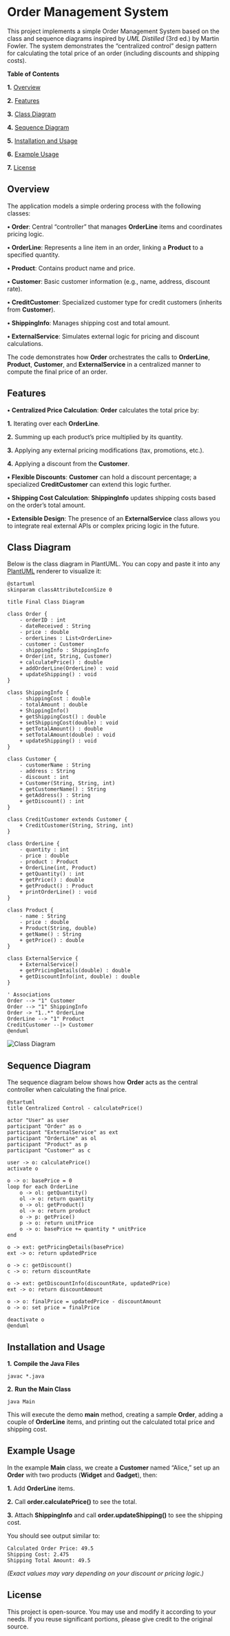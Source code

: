 # Order Management System

This project implements a simple Order Management System based on the class and sequence diagrams inspired by *UML Distilled* (3rd ed.) by Martin Fowler. The system demonstrates the “centralized control” design pattern for calculating the total price of an order (including discounts and shipping costs).

**Table of Contents**

**1.**	[Overview](#overview)

**2.**	[Features](#features)

**3.**	[Class Diagram](#class-diagram)

**4.**	[Sequence Diagram](#sequence-diagram)

**5.**	[Installation and Usage](#installation-and-usage)

**6.**	[Example Usage](#example-usage)

**7.**	[License](#license)


## Overview

The application models a simple ordering process with the following classes:

**•**	**Order**: Central “controller” that manages **OrderLine** items and coordinates pricing logic.

**•**	**OrderLine**: Represents a line item in an order, linking a **Product** to a specified quantity.

**•**	**Product**: Contains product name and price.

**•**	**Customer**: Basic customer information (e.g., name, address, discount rate).

**•**	**CreditCustomer**: Specialized customer type for credit customers (inherits from **Customer**).

**•**	**ShippingInfo**: Manages shipping cost and total amount.

**•**	**ExternalService**: Simulates external logic for pricing and discount calculations.

The code demonstrates how **Order** orchestrates the calls to **OrderLine**, **Product**, **Customer**, and **ExternalService** in a centralized manner to compute the final price of an order.

## Features

**•**	**Centralized Price Calculation**: **Order** calculates the total price by:

**1.**	Iterating over each **OrderLine**.

**2.**	Summing up each product’s price multiplied by its quantity.

**3.**	Applying any external pricing modifications (tax, promotions, etc.).

**4.**	Applying a discount from the **Customer**.

**•**	**Flexible Discounts**: **Customer** can hold a discount percentage; a specialized **CreditCustomer** can extend this logic further.

**•**	**Shipping Cost Calculation**: **ShippingInfo** updates shipping costs based on the order’s total amount.

**•**	**Extensible Design**: The presence of an **ExternalService** class allows you to integrate real external APIs or complex pricing logic in the future.

## Class Diagram

Below is the class diagram in PlantUML. You can copy and paste it into any [PlantUML](https://plantuml.com) renderer to visualize it:

```
@startuml
skinparam classAttributeIconSize 0

title Final Class Diagram

class Order {
    - orderID : int
    - dateReceived : String
    - price : double
    - orderLines : List<OrderLine>
    - customer : Customer
    - shippingInfo : ShippingInfo
    + Order(int, String, Customer)
    + calculatePrice() : double
    + addOrderLine(OrderLine) : void
    + updateShipping() : void
}

class ShippingInfo {
    - shippingCost : double
    - totalAmount : double
    + ShippingInfo()
    + getShippingCost() : double
    + setShippingCost(double) : void
    + getTotalAmount() : double
    + setTotalAmount(double) : void
    + updateShipping() : void
}

class Customer {
    - customerName : String
    - address : String
    - discount : int
    + Customer(String, String, int)
    + getCustomerName() : String
    + getAddress() : String
    + getDiscount() : int
}

class CreditCustomer extends Customer {
    + CreditCustomer(String, String, int)
}

class OrderLine {
    - quantity : int
    - price : double
    - product : Product
    + OrderLine(int, Product)
    + getQuantity() : int
    + getPrice() : double
    + getProduct() : Product
    + printOrderLine() : void
}

class Product {
    - name : String
    - price : double
    + Product(String, double)
    + getName() : String
    + getPrice() : double
}

class ExternalService {
    + ExternalService()
    + getPricingDetails(double) : double
    + getDiscountInfo(int, double) : double
}

' Associations
Order --> "1" Customer
Order --> "1" ShippingInfo
Order -> "1..*" OrderLine
OrderLine --> "1" Product
CreditCustomer --|> Customer
@enduml
```
![Class Diagram](https://arc.net/l/quote/zsjqeb)

## Sequence Diagram

The sequence diagram below shows how **Order** acts as the central controller when calculating the final price.

```
@startuml
title Centralized Control - calculatePrice()

actor "User" as user
participant "Order" as o
participant "ExternalService" as ext
participant "OrderLine" as ol
participant "Product" as p
participant "Customer" as c

user -> o: calculatePrice()
activate o

o -> o: basePrice = 0
loop for each OrderLine
    o -> ol: getQuantity()
    ol -> o: return quantity
    o -> ol: getProduct()
    ol -> o: return product
    o -> p: getPrice()
    p -> o: return unitPrice
    o -> o: basePrice += quantity * unitPrice
end

o -> ext: getPricingDetails(basePrice)
ext -> o: return updatedPrice

o -> c: getDiscount()
c -> o: return discountRate

o -> ext: getDiscountInfo(discountRate, updatedPrice)
ext -> o: return discountAmount

o -> o: finalPrice = updatedPrice - discountAmount
o -> o: set price = finalPrice

deactivate o
@enduml
```

## Installation and Usage

**1.**	**Compile the Java Files**

```
javac *.java
```

**2.**	**Run the Main Class**

```
java Main
```

This will execute the demo **main** method, creating a sample **Order**, adding a couple of **OrderLine** items, and printing out the calculated total price and shipping cost.

## Example Usage

In the example **Main** class, we create a **Customer** named “Alice,” set up an **Order** with two products (**Widget** and **Gadget**), then:

**1.**	Add **OrderLine** items.

**2.**	Call **order.calculatePrice()** to see the total.

**3.**	Attach **ShippingInfo** and call **order.updateShipping()** to see the shipping cost.

You should see output similar to:

```
Calculated Order Price: 49.5
Shipping Cost: 2.475
Shipping Total Amount: 49.5
```

*(Exact values may vary depending on your discount or pricing logic.)*


## License

This project is open-source. You may use and modify it according to your needs. If you reuse significant portions, please give credit to the original source.

